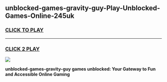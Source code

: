 
## unblocked-games-gravity-guy-Play-Unblocked-Games-Online-245uk
<h3>
<a href="https://premium76.site?title=unblocked-games-gravity-guy&ref=25A">CLICK TO PLAY</a></h3>
<hr>

<h3>
<a href="https://premium76.site?title=unblocked-games-gravity-guy&ref=25A">CLICK 2 PLAY</a>
  
</h3>

<a href="https://premium76.site?title=unblocked-games-gravity-guy&ref=25A"><img src="https://clearcache.store/games.png"></a>


**unblocked-games-gravity-guy games unblocked: Your Gateway to Fun and Accessible Online Gaming**

